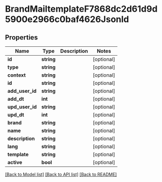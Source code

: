 # BrandMailtemplateF7868dc2d61d9d5900e2966c0baf4626Jsonld

## Properties
Name | Type | Description | Notes
------------ | ------------- | ------------- | -------------
**id** | **string** |  | [optional] 
**type** | **string** |  | [optional] 
**context** | **string** |  | [optional] 
**id** | **string** |  | [optional] 
**add_user_id** | **string** |  | [optional] 
**add_dt** | **int** |  | [optional] 
**upd_user_id** | **string** |  | [optional] 
**upd_dt** | **int** |  | [optional] 
**brand** | **string** |  | [optional] 
**name** | **string** |  | [optional] 
**description** | **string** |  | [optional] 
**lang** | **string** |  | [optional] 
**template** | **string** |  | [optional] 
**active** | **bool** |  | [optional] 

[[Back to Model list]](../../README.md#documentation-for-models) [[Back to API list]](../../README.md#documentation-for-api-endpoints) [[Back to README]](../../README.md)

